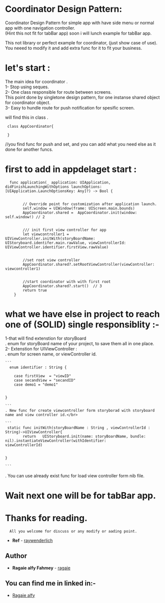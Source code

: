 
# Coordinator Design Pattern:


Coordinator Design Pattern for simple app with have side menu or normal app with one navigation controller.</br>
(Hint this not fit for tabBar app) soon i will lunch example for tabBar app.</br>


This not library or perfect example for coordinator, (just show case of use).</br>
You neeed to modify it and add extra func for it to fit your business.</br>

# let's start :

The main idea for coordinator .</br>
1- Stop using seques.</br>
2- One class responsible for route between screens.</br>
      This point done by singletone design pattern, for one instanse shared object for coordinator object.</br>
3- Easy to hundle route for push notification for spesific screen.</br>

will find this in class .</br>

```
 class AppCoordinator{
 
 }
```
 //you find func for push and set, and you can add what you need else as it done for another funcs.

# first to add in appdelaget start :

```
  func application(_ application: UIApplication, didFinishLaunchingWithOptions launchOptions: [UIApplication.LaunchOptionsKey: Any]?) -> Bool {
        
        
        // Override point for customization after application launch.
        self.window = UIWindow(frame: UIScreen.main.bounds)
        AppCoordinator.shared =  AppCoordinator.init(window: self.window!) // 2
        

        /// init first view controller for app
        let viewcontroller1 = UIViewController.initWith(storyBoardName: UIStoryboard.identifer.main.rawValue, viewControllerId: UIViewController.identifier.firstView.rawValue)
        
        
        //set root view controller
        AppCoordinator.shared?.setRootViewController(viewController: viewcontroller1)
        
        
        //start coordinator with with first root
        AppCoordinator.shared?.start()  // 3
        return true
    }

```
# what we have else in project to reach one of (SOLID) single responsiblity  :-

1-that will find extenstion for storyBoard </br>
    . enum for storyBoard name of your project, to save them all in one place.</br>
 2- Extenstion for UIViewController :</br>
      . enum for screen name, or viewController id.</br>

    ```
      enum identifier : String {
        
        case firstView  = "viewID"
        case secandView = "secandID"
        case demo1 = "demo1"

        
    }
    
    ```
    . New func for create viewcontroller form storyborad with storyboard name and view controller id.</br>
    
    ```
     static func initWith(storyBoardName : String , viewControllerId : String)->UIViewController{
            return   UIStoryboard.init(name: storyBoardName, bundle: nil).instantiateViewController(withIdentifier:            viewControllerId)
        
        
    }
    
    ``` 
   . You can use already exist func for load view controller form nib file.</br>

# Wait next one will be for tabBar app.

# Thanks for reading. 
      All you welcome for discuss or any modify or aading point.
* **Ref**  - [raywenderlich](https://www.raywenderlich.com/158-coordinator-tutorial-for-ios-getting-started)

## Author

* **Ragaie alfy Fahmey**  - [ragaie](https://github.com/ragaie)

## You can find me in linked in:- 
- [Ragaie alfy](www.linkedin.com/in/ragaie-alfy)
